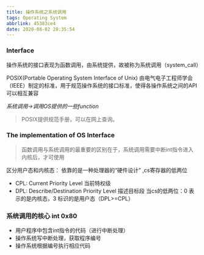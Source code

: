 ```yaml
---
title: 操作系统之系统调用
tags: Operating System
abbrlink: 45383ce4
date: 2020-08-02 20:35:54
---
```


### Interface 
操作系统的接口表现为函数调用，由系统提供，故被称为系统调用（system_call）

POSIX(Portable Operating System Interface of Unix) 由电气电子工程师学会（IEEE）制定的标准，用于规范操作系统的接口标准，使得各操作系统之间的API可以相互兼容<br>

*系统调用->调用OS提供的一些function*

> POSIX提供规范手册，可以在网上查询。

### The implementation of OS Interface
> 函数调用与系统调用的最重要的区别在于，系统调用需要中断int指令进入内核后，才可使用

区分用户态和内核态： 依靠的是一种处理器的“硬件设计” ,cs寄存器的低两位
- CPL: Current Priority Level 当前特权级
- DPL: Describe/Destination Priority Level 描述目标段 
当cs的低两位：0 表示的是内核态，3 标识的是用户态（DPL>=CPL）

### 系统调用的核心 int 0x80
- 用户程序中包含int指令的代码（进行中断处理）
- 操作系统写中断处理，获取程序编号
- 操作系统根据编号执行相应代码

